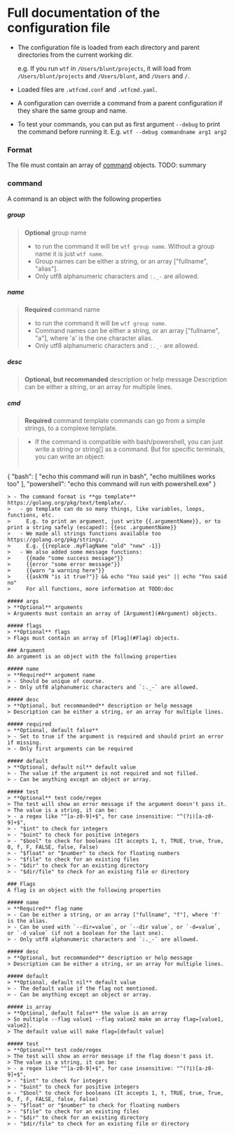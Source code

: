 # Full documentation of the configuration file

- The configuration file is loaded from each directory and parent directories from the current working dir.

  e.g. If you run `wtf` in `/Users/blunt/projects`, it will load from `/Users/blunt/projects` and `/Users/blunt`, and `/Users` and `/`.

- Loaded files are `.wtfcmd.conf` and `.wtfcmd.yaml`.
- A configuration can override a command from a parent configuration if they share the same group and name.

- To test your commands, you can put as first argument `--debug` to print the command before running it.
E.g. `wtf --debug commandname arg1 arg2`

### Format
The file must contain an array of [command](#command) objects.
TODO: summary

### command
A command is an object with the following properties

##### group
> **Optional** group name
> - to run the command it will be `wtf group name`. Without a group name it is just `wtf name`.
> - Group names can be either a string, or an array ["fullname", "alias"].
> - Only utf8 alphanumeric characters and `:._-` are allowed.

##### name
> **Required** command name
> - to run the command it will be `wtf group name`.
> - Command names can be either a string, or an array ["fullname", "a"], where 'a' is the one character alias.
> - Only utf8 alphanumeric characters and `:._-` are allowed.

##### desc
> **Optional, but recommanded** description or help message
> Description can be either a string, or an array for multiple lines.

##### cmd
> **Required** command template
> commands can go from a simple strings, to a complexe template.

> - If the command is compatible with bash/powershell, you can just write a string or string[] as a command.
> But for specific terminals, you can write an object:
> ```json
{
	"bash": [
		"echo this command will run in bash",
		"echo multilines works too"
	],
	"powershell": "echo this command will run with powershell.exe"
}
```
> - The command format is **go template** https://golang.org/pkg/text/template/.
>   - go template can do so many things, like variables, loops, functions, etc.
>     E.g. to print an argument, just write {{.argumentName}}, or to print a string safely (escaped): {{esc .argumentName}}
>   - We made all strings functions available too https://golang.org/pkg/strings/.
>     E.g. {{replace .myFlagName "old" "new" -1}}
>   - We also added some message functions:
>     {{made "some success message"}}
>     {{error "some error message"}}
>     {{warn "a warning here"}}
>     {{askYN "is it true?"}} && echo "You said yes" || echo "You said no"
>     For all functions, more information at TODO:doc

##### args
> **Optional** arguments
> Arguments must contain an array of [Argument](#Argument) objects.

##### flags
> **Optional** flags
> Flags must contain an array of [Flag](#Flag) objects.

### Argument
An argument is an object with the following properties

##### name
> **Required** argument name
> - Should be unique of course.
> - Only utf8 alphanumeric characters and `:._-` are allowed.

##### desc
> **Optional, but recommanded** description or help message
> Description can be either a string, or an array for multiple lines.

##### required
> **Optional, default false**
> - Set to true if the argument is required and should print an error if missing.
> - Only first arguments can be required

##### default
> **Optional, default nil** default value
> - The value if the argument is not required and not filled.
> - Can be anything except an object or array.

##### test
> **Optional** test code/regex
> The test will show an error message if the argument doesn't pass it.
> The value is a string, it can be:
> - a regex like "^[a-z0-9]+$", for case insensitive: "^(?i)[a-z0-9]+$",
> - "$int" to check for integers
> - "$uint" to check for positive integers
> - "$bool" to check for booleans (It accepts 1, t, TRUE, true, True, 0, f, F, FALSE, false, False)
> - "$float" or "$number" to check for floating numbers
> - "$file" to check for an existing files
> - "$dir" to check for an existing directory
> - "$dir/file" to check for an existing file or directory

### Flags
A flag is an object with the following properties

##### name
> **Required** flag name
> - Can be either a string, or an array ["fullname", "f"], where 'f' is the alias.
> - Can be used with `--dir=value`, or `--dir value`, or `-d=value`, or `-d value` (if not a boolean for the last one).
> - Only utf8 alphanumeric characters and `:._-` are allowed.

##### desc
> **Optional, but recommanded** description or help message
> Description can be either a string, or an array for multiple lines.

##### default
> **Optional, default nil** default value
> - The default value if the flag not mentioned.
> - Can be anything except an object or array.

##### is_array
> **Optional, default false** the value is an array
> So multiple --flag value1 --flag value2 make an array flag=[value1, value2].
> The default value will make flag=[default value]

##### test
> **Optional** test code/regex
> The test will show an error message if the flag doesn't pass it.
> The value is a string, it can be:
> - a regex like "^[a-z0-9]+$", for case insensitive: "^(?i)[a-z0-9]+$",
> - "$int" to check for integers
> - "$uint" to check for positive integers
> - "$bool" to check for booleans (It accepts 1, t, TRUE, true, True, 0, f, F, FALSE, false, False)
> - "$float" or "$number" to check for floating numbers
> - "$file" to check for an existing files
> - "$dir" to check for an existing directory
> - "$dir/file" to check for an existing file or directory